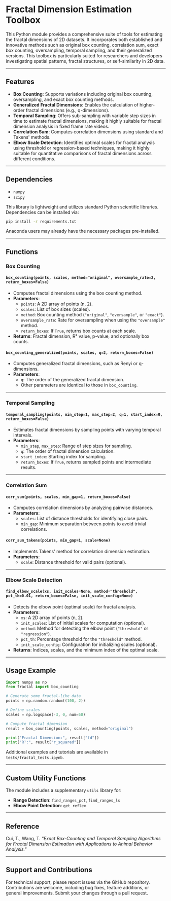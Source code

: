 # Fractal Dimension Estimation Toolbox

This Python module provides a comprehensive suite of tools for estimating the fractal dimensions of 2D datasets. It incorporates both established and innovative methods such as original box counting, correlation sum, exact box counting, oversampling, temporal sampling, and their generalized versions. This toolbox is particularly suited for researchers and developers investigating spatial patterns, fractal structures, or self-similarity in 2D data.

---

## Features

- **Box Counting**: Supports variations including original box counting, oversampling, and exact box counting methods.
- **Generalized Fractal Dimensions**: Enables the calculation of higher-order fractal dimensions (e.g., q-dimensions).
- **Temporal Sampling**: Offers sub-sampling with variable step sizes in time to estimate fractal dimensions, making it highly suitable for fractal dimension analysis in fixed frame rate videos.
- **Correlation Sum**: Computes correlation dimensions using standard and Takens' methods.
- **Elbow Scale Detection**: Identifies optimal scales for fractal analysis using threshold or regression-based techniques, making it highly suitable for quantitative comparisons of fractal dimensions across different conditions.

---

## Dependencies

- `numpy`
- `scipy`

This library is lightweight and utilizes standard Python scientific libraries. Dependencies can be installed via:
```bash
pip install -r requirements.txt
```
Anaconda users may already have the necessary packages pre-installed.

---

## Functions

### Box Counting
#### `box_counting(points, scales, method="original", oversample_rate=2, return_boxes=False)`
- Computes fractal dimensions using the box counting method.
- **Parameters**:
  - `points`: A 2D array of points (n, 2).
  - `scales`: List of box sizes (scales).
  - `method`: Box counting method (`"original"`, `"oversample"`, or `"exact"`).
  - `oversample_rate`: Rate for oversampling when using the `"oversample"` method.
  - `return_boxes`: If `True`, returns box counts at each scale.
- **Returns**: Fractal dimension, R² value, p-value, and optionally box counts.

#### `box_counting_generalized(points, scales, q=2, return_boxes=False)`
- Computes generalized fractal dimensions, such as Renyi or q-dimensions.
- **Parameters**:
  - `q`: The order of the generalized fractal dimension.
  - Other parameters are identical to those in `box_counting`.

---

### Temporal Sampling
#### `temporal_sampling(points, min_step=1, max_step=2, q=1, start_index=0, return_boxes=False)`
- Estimates fractal dimensions by sampling points with varying temporal intervals.
- **Parameters**:
  - `min_step`, `max_step`: Range of step sizes for sampling.
  - `q`: The order of fractal dimension calculation.
  - `start_index`: Starting index for sampling.
  - `return_boxes`: If `True`, returns sampled points and intermediate results.

---

### Correlation Sum
#### `corr_sum(points, scales, min_gap=1, return_boxes=False)`
- Computes correlation dimensions by analyzing pairwise distances.
- **Parameters**:
  - `scales`: List of distance thresholds for identifying close pairs.
  - `min_gap`: Minimum separation between points to avoid trivial correlations.

#### `corr_sum_takens(points, min_gap=1, scale=None)`
- Implements Takens' method for correlation dimension estimation.
- **Parameters**:
  - `scale`: Distance threshold for valid pairs (optional).

---

### Elbow Scale Detection
#### `find_elbow_scale(xs, init_scales=None, method="threshold", pct_th=0.01, return_boxes=False, init_scale_config=None)`
- Detects the elbow point (optimal scale) for fractal analysis.
- **Parameters**:
  - `xs`: A 2D array of points (n, 2).
  - `init_scales`: List of initial scales for computation (optional).
  - `method`: Method for detecting the elbow point (`"threshold"` or `"regression"`).
  - `pct_th`: Percentage threshold for the `"threshold"` method.
  - `init_scale_config`: Configuration for initializing scales (optional).
- **Returns**: Indices, scales, and the minimum index of the optimal scale.

---

## Usage Example

```python
import numpy as np
from fractal import box_counting

# Generate some fractal-like data
points = np.random.random((100, 2))

# Define scales
scales = np.logspace(-3, 0, num=50)

# Compute fractal dimension
result = box_counting(points, scales, method="original")

print("Fractal Dimension:", result["fd"])
print("R²:", result["r_squared"])
```

Additional examples and tutorials are available in `tests/fractal_tests.ipynb`.

---

## Custom Utility Functions

The module includes a supplementary `utils` library for:
- **Range Detection**: `find_ranges_pct`, `find_ranges_ls`
- **Elbow Point Detection**: `get_reflex`

---

## Reference

Cui, T., Wang, T. *"Exact Box-Counting and Temporal Sampling Algorithms for Fractal Dimension Estimation with Applications to Animal Behavior Analysis."*

---

## Support and Contributions

For technical support, please report issues via the GitHub repository. Contributions are welcome, including bug fixes, feature additions, or general improvements. Submit your changes through a pull request.
